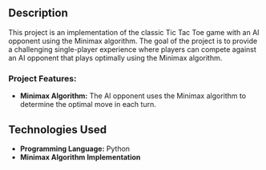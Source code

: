 ## Description

This project is an implementation of the classic Tic Tac Toe game with an AI opponent using the Minimax algorithm. The goal of the project is to provide a challenging single-player experience where players can compete against an AI opponent that plays optimally using the Minimax algorithm.

### Project Features:

- **Minimax Algorithm:** The AI opponent uses the Minimax algorithm to determine the optimal move in each turn.

## Technologies Used

- **Programming Language:** Python
- **Minimax Algorithm Implementation**

